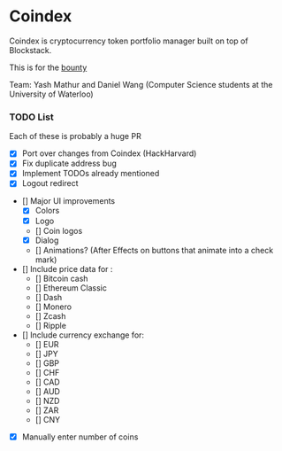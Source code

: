 # Coindex

Coindex is cryptocurrency token portfolio manager built on top of Blockstack.

This is for the [bounty](https://www.eventbrite.com/e/signature-bounties-encrypted-token-portfolio-app-registration-38154648581)

Team: Yash Mathur and Daniel Wang (Computer Science students at the University of Waterloo)

### TODO List

Each of these is probably a huge PR

- [x] Port over changes from Coindex (HackHarvard)
- [x] Fix duplicate address bug
- [x] Implement TODOs already mentioned
- [x] Logout redirect
- [] Major UI improvements
  - [x] Colors
  - [x] Logo
  - [] Coin logos
  - [x] Dialog
  - [] Animations? (After Effects on buttons that animate into a check mark)
- [] Include price data for :
  - [] Bitcoin cash
  - [] Ethereum Classic
  - [] Dash
  - [] Monero
  - [] Zcash
  - [] Ripple
- [] Include currency exchange for:
  - [] EUR
  - [] JPY
  - [] GBP
  - [] CHF
  - [] CAD
  - [] AUD
  - [] NZD
  - [] ZAR
  - [] CNY
- [x] Manually enter number of coins
